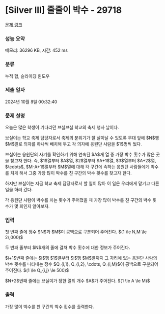 # [Silver III] 줄줄이 박수 - 29718 

[문제 링크](https://www.acmicpc.net/problem/29718) 

### 성능 요약

메모리: 36296 KB, 시간: 452 ms

### 분류

누적 합, 슬라이딩 윈도우

### 제출 일자

2024년 10월 8일 00:32:40

### 문제 설명

<p>오늘은 많은 학생이 기다리던 브실브실 학교의 축제 행사 날이다.</p>

<p>브실이는 학교 축제 담당자로서 축제의 분위기가 잘 살아날 수 있도록 무대 앞에 $N$행 $M$열로 의자를 하나씩 배치해 두고 각 의자에 응원단 사람을 $1$명씩 뒀다.</p>

<p>브실이는 응원단의 사기를 확인하기 위해 연속된 $A$개 열 중 가장 박수 횟수가 많은 곳을 찾고자 한다. 즉, $1$열부터 $A$열, $2$열부터 $A+1$열, $3$열부터 $A+2$열, $\cdots$, $M-A+1$열부터 $M$열에 대해 각 구간에 속하는 응원단 사람들에게 박수를 치게 해서 그중 가장 많이 박수를 친 구간의 박수 횟수를 찾고자 한다.</p>

<p>하지만 브실이는 지금 학교 축제 담당자로서 할 일이 많아 이 일은 우리에게 맡기고 다른 일을 하러 갔다.</p>

<p>각 응원단 사람이 박수를 치는 횟수가 주어졌을 때 가장 많이 박수를 친 구간의 박수 횟수가 몇 회인지 알아보자.</p>

### 입력 

 <p>첫 번째 줄에 정수 $N$과 $M$이 공백으로 구분되어 주어진다. $(1 \le N,M \le 2\,000)$</p>

<p>두 번째 줄부터 $N$개의 줄에 걸쳐 박수 횟수에 대한 정보가 주어진다.</p>

<p>$i+1$번째 줄에는 $i$행 $1$열부터 $i$행 $M$열까지 그 자리에 있는 응원단 사람의 박수 횟수를 나타내는 정수 $Q_{i,1}, Q_{i,2}, \cdots, Q_{i,M}$이 공백으로 구분되어 주어진다. $(1 \le Q_{i,j} \le 500)$</p>

<p>$N+2$번째 줄에는 브실이가 정한 열의 개수 $A$가 주어진다. $(1 \le A \le M)$</p>

### 출력 

 <p>가장 많이 박수를 친 구간의 박수 횟수를 출력한다.</p>

